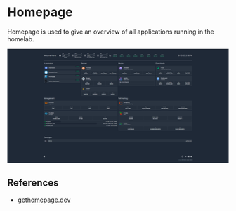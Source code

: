 # Homepage

Homepage is used to give an overview of all applications running in the homelab.

[![Homepage Screenshot](img/homepage.png)](img/homepage.png)

## References

- [gethomepage.dev](https://gethomepage.dev)
